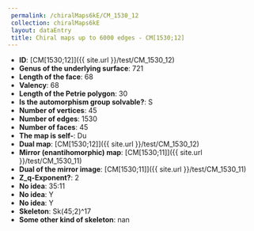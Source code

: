 ```yaml
--- 
 permalink: /chiralMaps6kE/CM_1530_12 
 collection: chiralMaps6kE
 layout: dataEntry
 title: Chiral maps up to 6000 edges - CM[1530;12]
---
```


- **ID**: [CM[1530;12]]({{ site.url }}/test/CM_1530_12)
- **Genus of the underlying surface**: 721
- **Length of the face**: 68
- **Valency**: 68
- **Length of the Petrie polygon**: 30
- **Is the automorphism group solvable?**: S
- **Number of vertices**: 45
- **Number of edges**: 1530
- **Number of faces**: 45
- **The map is self-**: Du
- **Dual map**: [CM[1530;12]]({{ site.url }}/test/CM_1530_12)
- **Mirror (enantihomorphic) map**: [CM[1530;11]]({{ site.url }}/test/CM_1530_11)
- **Dual of the mirror image**: [CM[1530;11]]({{ site.url }}/test/CM_1530_11)
- **Z_q-Exponent?**: 2
- **No idea**:  35:11
- **No idea**: Y
- **No idea**: Y
- **Skeleton**: Sk(45;2)^17
- **Some other kind of skeleton**: nan

